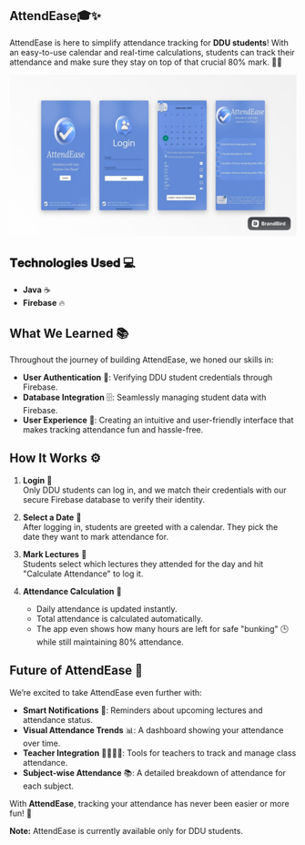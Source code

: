 ## AttendEase🎓✨
AttendEase is here to simplify attendance tracking for **DDU students**! With an easy-to-use calendar and real-time calculations, students can track their attendance and make sure they stay on top of that crucial 80% mark. 📅✅ <br>

![AttendEase App UI](./Readme.jpg) <br>


## 𝐓𝐞𝐜𝐡𝐧𝐨𝐥𝐨𝐠𝐢𝐞𝐬 𝐔𝐬𝐞𝐝 💻  
- **Java** ☕  
- **Firebase** 🔥  

## What We Learned 📚  
Throughout the journey of building AttendEase, we honed our skills in:

- **User Authentication** 🔐: Verifying DDU student credentials through Firebase.  
- **Database Integration** 🗄️: Seamlessly managing student data with Firebase.  
- **User Experience** 🎨: Creating an intuitive and user-friendly interface that makes tracking attendance fun and hassle-free.

## How It Works ⚙️  
1. **Login** 🔑  
   Only DDU students can log in, and we match their credentials with our secure Firebase database to verify their identity.

2. **Select a Date** 📆  
   After logging in, students are greeted with a calendar. They pick the date they want to mark attendance for.

3. **Mark Lectures** 📝  
   Students select which lectures they attended for the day and hit "Calculate Attendance" to log it.

4. **Attendance Calculation** 🎯  
   - Daily attendance is updated instantly.  
   - Total attendance is calculated automatically.  
   - The app even shows how many hours are left for safe "bunking" 🕒 while still maintaining 80% attendance.

## Future of AttendEase 🚀  
We’re excited to take AttendEase even further with:

- **Smart Notifications** 🔔: Reminders about upcoming lectures and attendance status.  
- **Visual Attendance Trends** 📊: A dashboard showing your attendance over time.  
- **Teacher Integration** 👨‍🏫👩‍🏫: Tools for teachers to track and manage class attendance.
- **Subject-wise Attendance** 📚: A detailed breakdown of attendance for each subject.

With **AttendEase**, tracking your attendance has never been easier or more fun! 🎉

**Note:** AttendEase is currently available only for DDU students.
